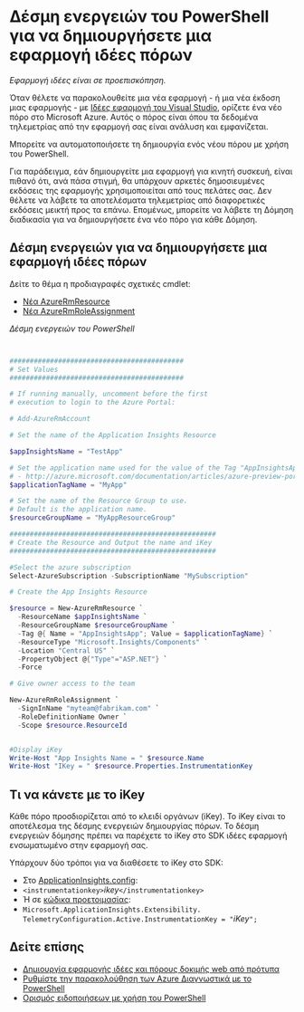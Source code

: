 <properties 
    pageTitle="Δέσμη ενεργειών του PowerShell για να δημιουργήσετε μια εφαρμογή ιδέες πόρων" 
    description="Αυτοματοποίηση δημιουργίας ιδέες εφαρμογής πόρων." 
    services="application-insights" 
    documentationCenter="windows"
    authors="alancameronwills" 
    manager="douge"/>

<tags 
    ms.service="application-insights" 
    ms.workload="tbd" 
    ms.tgt_pltfrm="ibiza" 
    ms.devlang="na" 
    ms.topic="article" 
    ms.date="02/19/2016" 
    ms.author="awills"/>

#  <a name="powershell-script-to-create-an-application-insights-resource"></a>Δέσμη ενεργειών του PowerShell για να δημιουργήσετε μια εφαρμογή ιδέες πόρων

*Εφαρμογή ιδέες είναι σε προεπισκόπηση.*

Όταν θέλετε να παρακολουθείτε μια νέα εφαρμογή - ή μια νέα έκδοση μιας εφαρμογής - με [Ιδέες εφαρμογή του Visual Studio](https://azure.microsoft.com/services/application-insights/), ορίζετε ένα νέο πόρο στο Microsoft Azure. Αυτός ο πόρος είναι όπου τα δεδομένα τηλεμετρίας από την εφαρμογή σας είναι ανάλυση και εμφανίζεται. 

Μπορείτε να αυτοματοποιήσετε τη δημιουργία ενός νέου πόρου με χρήση του PowerShell.

Για παράδειγμα, εάν δημιουργείτε μια εφαρμογή για κινητή συσκευή, είναι πιθανό ότι, ανά πάσα στιγμή, θα υπάρχουν αρκετές δημοσιευμένες εκδόσεις της εφαρμογής χρησιμοποιείται από τους πελάτες σας. Δεν θέλετε να λάβετε τα αποτελέσματα τηλεμετρίας από διαφορετικές εκδόσεις μεικτή προς τα επάνω. Επομένως, μπορείτε να λάβετε τη Δόμηση διαδικασία για να δημιουργήσετε ένα νέο πόρο για κάθε Δόμηση.

## <a name="script-to-create-an-application-insights-resource"></a>Δέσμη ενεργειών για να δημιουργήσετε μια εφαρμογή ιδέες πόρων

Δείτε το θέμα η προδιαγραφές σχετικές cmdlet:

* [Νέα AzureRmResource](https://msdn.microsoft.com/library/mt652510.aspx)
* [Νέα AzureRmRoleAssignment](https://msdn.microsoft.com/library/mt678995.aspx)


*Δέσμη ενεργειών του PowerShell*  

```PowerShell


###########################################
# Set Values
###########################################

# If running manually, uncomment before the first 
# execution to login to the Azure Portal:

# Add-AzureRmAccount

# Set the name of the Application Insights Resource

$appInsightsName = "TestApp"

# Set the application name used for the value of the Tag "AppInsightsApp" 
# - http://azure.microsoft.com/documentation/articles/azure-preview-portal-using-tags/
$applicationTagName = "MyApp"

# Set the name of the Resource Group to use.  
# Default is the application name.
$resourceGroupName = "MyAppResourceGroup"

###################################################
# Create the Resource and Output the name and iKey
###################################################

#Select the azure subscription
Select-AzureSubscription -SubscriptionName "MySubscription"

# Create the App Insights Resource

$resource = New-AzureRmResource `
  -ResourceName $appInsightsName `
  -ResourceGroupName $resourceGroupName `
  -Tag @{ Name = "AppInsightsApp"; Value = $applicationTagName} `
  -ResourceType "Microsoft.Insights/Components" `
  -Location "Central US" `
  -PropertyObject @{"Type"="ASP.NET"} `
  -Force

# Give owner access to the team

New-AzureRmRoleAssignment `
  -SignInName "myteam@fabrikam.com" `
  -RoleDefinitionName Owner `
  -Scope $resource.ResourceId 


#Display iKey
Write-Host "App Insights Name = " $resource.Name
Write-Host "IKey = " $resource.Properties.InstrumentationKey

```

## <a name="what-to-do-with-the-ikey"></a>Τι να κάνετε με το iKey

Κάθε πόρο προσδιορίζεται από το κλειδί οργάνων (iKey). Το iKey είναι το αποτέλεσμα της δέσμης ενεργειών δημιουργίας πόρων. Το δέσμη ενεργειών δόμησης πρέπει να παρέχετε το iKey στο SDK ιδέες εφαρμογή ενσωματωμένο στην εφαρμογή σας.

Υπάρχουν δύο τρόποι για να διαθέσετε το iKey στο SDK:
  
* Στο [ApplicationInsights.config](app-insights-configuration-with-applicationinsights-config.md): 
 * `<instrumentationkey>`*ikey*`</instrumentationkey>`
* Ή σε [κώδικα προετοιμασίας](app-insights-api-custom-events-metrics.md): 
 * `Microsoft.ApplicationInsights.Extensibility.
    TelemetryConfiguration.Active.InstrumentationKey = "`*iKey*`";`



## <a name="see-also"></a>Δείτε επίσης

* [Δημιουργία εφαρμογής ιδέες και πόρους δοκιμής web από πρότυπα](app-insights-powershell.md)
* [Ρυθμίστε την παρακολούθηση των Azure Διαγνωστικά με το PowerShell](app-insights-powershell-azure-diagnostics.md) 
* [Ορισμός ειδοποιήσεων με χρήση του PowerShell](app-insights-powershell-alerts.md)

 
